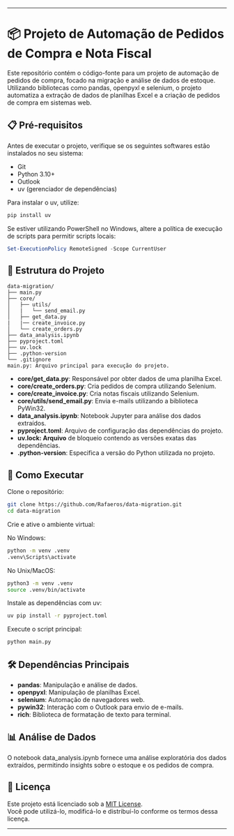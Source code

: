 <hr>

# 📦 Projeto de Automação de Pedidos de Compra e Nota Fiscal
Este repositório contém o código-fonte para um projeto de automação de pedidos de compra, focado na migração e análise de dados de estoque. Utilizando bibliotecas como pandas, openpyxl e selenium, o projeto automatiza a extração de dados de planilhas Excel e a criação de pedidos de compra em sistemas web.


## 📋 Pré-requisitos
Antes de executar o projeto, verifique se os seguintes softwares estão instalados no seu sistema:

* Git
* Python 3.10+
* Outlook
* uv (gerenciador de dependências)

Para instalar o uv, utilize:

```bash
pip install uv
```

Se estiver utilizando PowerShell no Windows, altere a política de execução de scripts para permitir scripts locais:

```powershell
Set-ExecutionPolicy RemoteSigned -Scope CurrentUser
```

## 📁 Estrutura do Projeto
```pgsql
data-migration/
├── main.py
├── core/
│   ├── utils/
│   |   └── send_email.py
│   ├── get_data.py
|   |── create_invoice.py
│   └── create_orders.py
├── data_analysis.ipynb
├── pyproject.toml
├── uv.lock
├── .python-version
└── .gitignore
main.py: Arquivo principal para execução do projeto.
```

- **core/get_data.py**: Responsável por obter dados de uma planilha Excel.
- **core/create_orders.py**: Cria pedidos de compra utilizando Selenium.
- **core/create_invoice.py**: Cria notas fiscais utilizando Selenium.
- **core/utils/send_email.py**: Envia e-mails utilizando a biblioteca PyWin32.
- **data_analysis.ipynb**: Notebook Jupyter para análise dos dados extraídos.
- **pyproject.toml**: Arquivo de configuração das dependências do projeto.
- **uv.lock: Arquivo** de bloqueio contendo as versões exatas das dependências.
- **.python-version**: Especifica a versão do Python utilizada no projeto.

## 🚀 Como Executar

Clone o repositório:

```bash
git clone https://github.com/Rafaeros/data-migration.git
cd data-migration
```

Crie e ative o ambiente virtual:

No Windows:

```bash
python -m venv .venv
.venv\Scripts\activate
```

No Unix/MacOS:

```bash
python3 -m venv .venv
source .venv/bin/activate
```

Instale as dependências com uv:

```bash
uv pip install -r pyproject.toml
```

Execute o script principal:

```bash
python main.py
```

## 🛠️ Dependências Principais
- **pandas**: Manipulação e análise de dados.
- **openpyxl**: Manipulação de planilhas Excel.
- **selenium**: Automação de navegadores web.
- **pywin32**: Interação com o Outlook para envio de e-mails.
- **rich**: Biblioteca de formatação de texto para terminal.


## 📊 Análise de Dados

O notebook data_analysis.ipynb fornece uma análise exploratória dos dados extraídos, permitindo insights sobre o estoque e os pedidos de compra.


## 📄 Licença

Este projeto está licenciado sob a [MIT License](LICENSE).  
Você pode utilizá-lo, modificá-lo e distribuí-lo conforme os termos dessa licença.

<hr>